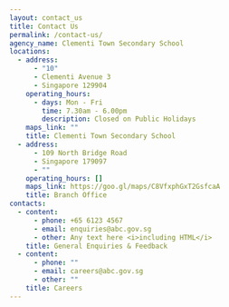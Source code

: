 ```yaml
---
layout: contact_us
title: Contact Us
permalink: /contact-us/
agency_name: Clementi Town Secondary School
locations:
  - address:
      - "10"
      - Clementi Avenue 3
      - Singapore 129904
    operating_hours:
      - days: Mon - Fri
        time: 7.30am - 6.00pm
        description: Closed on Public Holidays
    maps_link: ""
    title: Clementi Town Secondary School
  - address:
      - 109 North Bridge Road
      - Singapore 179097
      - ""
    operating_hours: []
    maps_link: https://goo.gl/maps/C8VfxphGxT2GsfcaA
    title: Branch Office
contacts:
  - content:
      - phone: +65 6123 4567
      - email: enquiries@abc.gov.sg
      - other: Any text here <i>including HTML</i>
    title: General Enquiries & Feedback
  - content:
      - phone: ""
      - email: careers@abc.gov.sg
      - other: ""
    title: Careers
---
```

